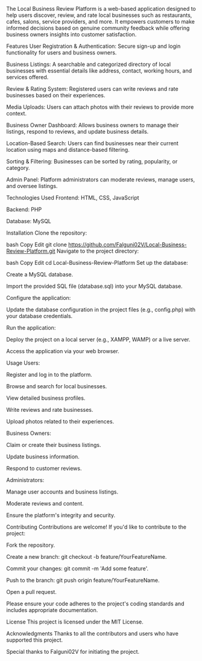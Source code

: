 The Local Business Review Platform is a web-based application designed to help users discover, review, and rate local businesses such as restaurants, cafes, salons, service providers, and more. It empowers customers to make informed decisions based on genuine community feedback while offering business owners insights into customer satisfaction.​

Features User Registration & Authentication: Secure sign-up and login functionality for users and business owners.

Business Listings: A searchable and categorized directory of local businesses with essential details like address, contact, working hours, and services offered.

Review & Rating System: Registered users can write reviews and rate businesses based on their experiences.

Media Uploads: Users can attach photos with their reviews to provide more context.

Business Owner Dashboard: Allows business owners to manage their listings, respond to reviews, and update business details.

Location-Based Search: Users can find businesses near their current location using maps and distance-based filtering.

Sorting & Filtering: Businesses can be sorted by rating, popularity, or category.

Admin Panel: Platform administrators can moderate reviews, manage users, and oversee listings.​

Technologies Used Frontend: HTML, CSS, JavaScript

Backend: PHP

Database: MySQL​

Installation Clone the repository:

bash Copy Edit git clone https://github.com/Falguni02V/Local-Business-Review-Platform.git Navigate to the project directory:

bash Copy Edit cd Local-Business-Review-Platform Set up the database:

Create a MySQL database.

Import the provided SQL file (database.sql) into your MySQL database.​

Configure the application:

Update the database configuration in the project files (e.g., config.php) with your database credentials.​

Run the application:

Deploy the project on a local server (e.g., XAMPP, WAMP) or a live server.

Access the application via your web browser.​

Usage Users:

Register and log in to the platform.

Browse and search for local businesses.

View detailed business profiles.

Write reviews and rate businesses.

Upload photos related to their experiences.​

Business Owners:

Claim or create their business listings.

Update business information.

Respond to customer reviews.​

Administrators:

Manage user accounts and business listings.

Moderate reviews and content.

Ensure the platform's integrity and security.​

Contributing Contributions are welcome! If you'd like to contribute to the project:​

Fork the repository.

Create a new branch: git checkout -b feature/YourFeatureName.

Commit your changes: git commit -m 'Add some feature'.

Push to the branch: git push origin feature/YourFeatureName.

Open a pull request.​

Please ensure your code adheres to the project's coding standards and includes appropriate documentation.

License This project is licensed under the MIT License.​

Acknowledgments Thanks to all the contributors and users who have supported this project.

Special thanks to Falguni02V for initiating the project.

